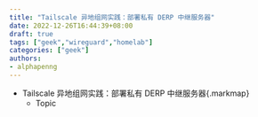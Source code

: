 ```yaml
---
title: "Tailscale 异地组网实践：部署私有 DERP 中继服务器"
date: 2022-12-26T16:44:39+08:00
draft: true
tags: ["geek","wireguard","homelab"]
categories: ["geek"]
authors:
- alphapenng
---
```


- Tailscale 异地组网实践：部署私有 DERP 中继服务器{.markmap}
    - Topic
